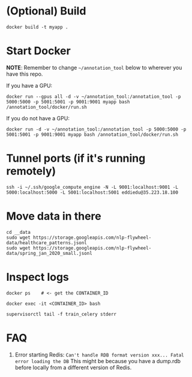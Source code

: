 
# (Optional) Build

```
docker build -t myapp .
```

# Start Docker

**NOTE**: Remember to change `~/annotation_tool` below to wherever you have this repo.

If you have a GPU:
```
docker run --gpus all -d -v ~/annotation_tool:/annotation_tool -p 5000:5000 -p 5001:5001 -p 9001:9001 myapp bash /annotation_tool/docker/run.sh
```

If you do not have a GPU:
```
docker run -d -v ~/annotation_tool:/annotation_tool -p 5000:5000 -p 5001:5001 -p 9001:9001 myapp bash /annotation_tool/docker/run.sh
```

# Tunnel ports (if it's running remotely)

```
ssh -i ~/.ssh/google_compute_engine -N -L 9001:localhost:9001 -L 5000:localhost:5000 -L 5001:localhost:5001 eddiedu@35.223.18.100
```

# Move data in there

```
cd __data
sudo wget https://storage.googleapis.com/nlp-flywheel-data/healthcare_patterns.jsonl
sudo wget https://storage.googleapis.com/nlp-flywheel-data/spring_jan_2020_small.jsonl
```

# Inspect logs

```
docker ps    # <- get the CONTAINER_ID

docker exec -it <CONTAINER_ID> bash

supervisorctl tail -f train_celery stderr
```

# FAQ

1. Error starting Redis: `Can't handle RDB format version xxx... Fatal error loading the DB`
   This might be because you have a dump.rdb before locally from a different version of Redis.